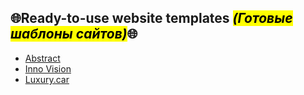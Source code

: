 <h2>🌐Ready-to-use website templates <mark><i>(Готовые шаблоны сайтов)</i></mark>🌐</h2>
<ul>
  <li><a href="#">Abstract</a></li>
  <li><a href="#">Inno Vision</a></li>
  <li><a href="#">Luxury.car</a></li>
</ul>
